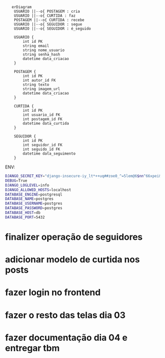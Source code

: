 ```mermaid
   erDiagram
    USUARIO ||--o{ POSTAGEM : cria
    USUARIO ||--o{ CURTIDA : faz
    POSTAGEM ||--o{ CURTIDA : recebe
    USUARIO ||--o{ SEGUIDOR : segue
    USUARIO ||--o{ SEGUIDOR : é_seguido

    USUARIO {
        int id PK
        string email
        string nome_usuario
        string senha_hash
        datetime data_criacao
    }

    POSTAGEM {
        int id PK
        int autor_id FK
        string texto
        string imagem_url
        datetime data_criacao
    }

    CURTIDA {
        int id PK
        int usuario_id FK
        int postagem_id FK
        datetime data_curtida
    }

    SEGUIDOR {
        int id PK
        int seguidor_id FK
        int seguido_id FK
        datetime data_seguimento
    }
```


ENV: 
```bash	
DJANGO_SECRET_KEY="django-insecure-iy_lt*++uq##zoe0_^=5lem@6$nn^66xpei&ehre%e7f3wmkzh"
DEBUG=True
DJANGO_LOGLEVEL=info
DJANGO_ALLOWED_HOSTS=localhost
DATABASE_ENGINE=postgresql
DATABASE_NAME=postgres
DATABASE_USERNAME=postgres
DATABASE_PASSWORD=postgres
DATABASE_HOST=db
DATABASE_PORT=5432
```

# finalizer operação de seguidores
# adicionar modelo de curtida nos posts 
# fazer login no frontend
# fazer o resto das telas dia 03
# fazer documentação dia 04 e entregar tbm
